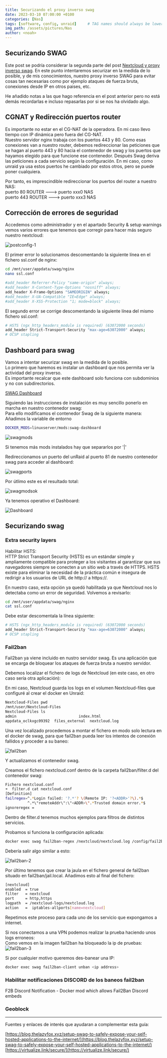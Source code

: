 ```yaml
---
title: Securizando el proxy inverso swag
date: 2023-03-10 07:00:00 +0100
categories: [Nas]
tags: [software, config, unraid]     # TAG names should always be lowercase
img_path: /assets/pictures/Nas
author: <noah>
---
```


## Securizando SWAG  
Este post se podría considerar la segunda parte del post [Nextcloud y proxy inverso swag](/posts/Nextcloud-mariadb-swag/index.html).
En este punto intentaremos securizar en la medida de lo posible, y de mis conocimientos, nuestro proxy inverso SWAG para evitar cosas tan necesarias como por ejemplo ataques de fuerza bruta, conexiones desde IP en otros paises, etc.

He añadido notas a las que hago referencia en el post anterior pero no está demás recordarlas e incluso repasarlas por si se nos ha olvidado algo.

## CGNAT y Redirección puertos router
Es importante no estar en el CG-NAT de la operadora. En mi caso llevo tiempo con IP dinámica pero fuera del CG-NAT.  
Nuestro servidor nginx trabaja con los puertos 443 y 80. Como esas conexiones van a nuestro router, debemos redireccionar las peticiones que se hagan al puerto 443 y 80 hacia el contenedor de swag y los puertos que hayamos elegido para que funcione ese contenedor. 
Después Swag deriva las peticiones a cada servicio según la configuración. En mi caso, como unraid ya usa estos puertos he cambiado por estos otros, pero se puede poner cualquiera.

Por tanto, es imprescindible redireccionar los puertos del router a nuestro NAS:  
puerto 80 ROUTER ---> puerto xxx0 NAS  
puerto 443 ROUTER ---> puerto xxx3 NAS  

## Corrección de errores de seguridad 

Accedemos como administrador y en el apartado Security & setup warnings vemos varios errores que tenemos que corregir para hacer más seguro nuestro nextcloud:

![postconfig-1](postconfig-1.png)

El primer error lo solucionamos descomentando la siguiente línea en el fichero ssl.conf de nginx:

``` bash
cd /mnt/user/appdata/swag/nginx
nano ssl.conf 
```

``` bash
#add_header Referrer-Policy "same-origin" always;
#add_header X-Content-Type-Options "nosniff" always;
add_header X-Frame-Options "SAMEORIGIN" always;
#add_header X-UA-Compatible "IE=Edge" always;
#add_header X-XSS-Protection "1; mode=block" always;
```

El segundo error se corrige descomentando la siguiente línea del mismo fichero ssl.conf:

``` bash
# HSTS (ngx_http_headers_module is required) (63072000 seconds)
add_header Strict-Transport-Security "max-age=63072000" always;
# OCSP stapling
```

## Dashboard para swag  

Vamos a intentar securizar swag en la medida de lo posible.  
Lo primero que haremos es instalar un dashboard que nos permita ver la actividad del proxy inverso.  
Es importante recalcar que este dashboard solo funciona con subdominios y no con subdirectorios.

[SWAG Dashboard](https://github.com/linuxserver/docker-mods/tree/swag-dashboard)

Siguiendo las instrucciones de instalación es muy sencillo ponerlo en marcha en nuestro contenedor swag:  
Para ello modificamos el contenedor Swag de la siguiente manera:  
Añadimos la variable de entorno 
``` bash
DOCKER_MODS=linuxserver/mods:swag-dashboard
```
![swagmods](swag_mods.png)  

Si tenemos más mods instalados hay que separarlos por '|'

Redireccionamos un puerto del unRaid al puerto 81 de nuestro contenedor swag para acceder al dashboard:

![swagports](swag_ports.png)

Por útlimo este es el resultado total:

![swagmodsok](swag_mods_ok.png)

Ya tenemos operativo el Dashboard:

![Dashboard](dashboard.png)

## Securizando swag

### Extra security layers  
Habilitar HSTS:  
HTTP Strict Transport Security (HSTS) es un estándar simple y ampliamente compatible para proteger a los visitantes al garantizar que sus navegadores siempre se conecten a un sitio web a través de HTTPS.  HSTS existe para eliminar la necesidad de la práctica común e insegura de redirigir a los usuarios de URL de http:// a https://.

En nuestro caso, esta opción ya quedó habilitada ya que Nextcloud nos lo detectaba como un error de seguridad. Volvemos a revisarlo:  


``` bash
cd /mnt/user/appdata/swag/nginx
cat ssl.conf 
```

Debe estar descomentala la línea siguiente:
``` bash
# HSTS (ngx_http_headers_module is required) (63072000 seconds)
add_header Strict-Transport-Security "max-age=63072000" always;
# OCSP stapling
```

### Fail2ban
Fail2ban ya viene incluido en nustro servidor swag. Es una aplicación que se encarga de bloquear los ataques de fuerza bruta a nuestro servidor. 

Debemos localizar el fichero de logs de Nextcloud (en este caso, en otro caso sería otra aplicación):

En mi caso, Nextcloud guarda los logs en el volumen Nextcloud-files que configuré al crear el docker en Unraid:

``` bash
Nextcloud-Files pwd
/mnt/user/Nextcloud-Files
Nextcloud-Files ls
admin                            index.html     
appdata_oclkxgc09392  files_external  nextcloud.log  

```
Una vez localizado procedemos a montar el fichero en modo solo lectura en el docker de swag, para que fail2ban pueda leer los intentos de conexión fallidos y proceder a su baneo:

![fail2ban](fail2ban.png)

Y actualizamos el contenedor swag.

Creamos el  fichero nextcloud.conf dentro de la carpeta fail2ban/filter.d del contenedor swag:

``` bash
Fichero nextcloud.conf
➜  filter.d cat nextcloud.conf  
[Definition]
failregex=^.*Login failed: '?.*'? \(Remote IP: '?<ADDR>'?\).*$
          ^.*\"remoteAddr\":\"<ADDR>\".*Trusted domain error.*$
ignoreregex =
```

Dentro de filter.d tenemos muchos ejemplos para filtros de distintos servicios.

Probamos si funciona la configuración aplicada:

``` bash
docker exec swag fail2ban-regex /nextcloud/nextcloud.log /config/fail2ban/filter.d/nextcloud.local
```
Debería salir algo similar a esto:

![fail2ban-2](fail2ban-2.png)

Por último tenemos que crear la jaula en el fichero general de fail2ban situado en fail2ban/jail.local. Añadimos esto al final del fichero:

``` bash
[nextcloud]
enabled  = true
filter   = nextcloud
port     = http,https
logpath  = /nextcloud-logs/nextcloud.log
action   =  iptables-allports[name=nextcloud]
```

Repetimos este proceso para cada uno de los servicio que expongamos a internet.

Si nos conectamos a una VPN podemos realizar la prueba haciendo unos logs erroneos:  
Como vemos en la imagen fail2ban ha bloqueado la ip de pruebas:
![fail2ban-3](fail2ban-3.png)

Si por cualquier motivo queremos des-banear una IP:

``` bash
docker exec swag fail2ban-client unban <ip address>
```

### Habilitar notificaciones DISCORD de los baneos fail2ban

F2B Discord Notification - Docker mod which allows Fail2Ban Discord embeds

### Geoblock





***   
Fuentes y enlaces de interés que ayudaran a complementar esta guía:  

[https://blog.thelazyfox.xyz/setup-swag-to-safely-expose-your-self-hosted-applications-to-the-internet/](https://blog.thelazyfox.xyz/setup-swag-to-safely-expose-your-self-hosted-applications-to-the-internet/)
[https://virtualize.link/secure/](https://virtualize.link/secure/)
